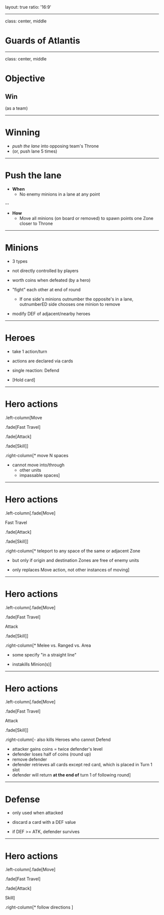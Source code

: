 layout: true
ratio: '16:9'

---

class: center, middle

# Guards of Atlantis

---

class: center, middle

# Objective

<h2>Win</h2>
(as a team)

---

# Winning

* *push the lane* into opposing team's Throne
* (or, push lane 5 times)

---

# Push the lane

* **When**
  - No enemy minions in a lane at any point


--

* **How**
  - Move all minions (on board or removed) to spawn points one Zone closer to Throne

---

# Minions

* 3 types

* not directly controlled by players

* worth coins when defeated (by a hero)

* "fight" each other at end of round
  - If one side's minions outnumber the opposite's in a lane, outnumberED side chooses one minion to remove

* modify DEF of adjacent/nearby heroes

---

# Heroes

* take 1 action/turn

* actions are declared via cards

* single reaction: Defend

* [Hold card]

---

# Hero actions

.left-column[Move

.fade[Fast Travel]

.fade[Attack]

.fade[Skill]]

.right-column[* move N spaces

* cannot move into/through
  - other units
  - impassable spaces]

---

# Hero actions

.left-column[.fade[Move]

Fast Travel

.fade[Attack]

.fade[Skill]]

.right-column[* teleport to any space of the same or adjacent Zone

* but only if origin and destination Zones are free of enemy units

* only replaces Move action, not other instances of moving]

---

# Hero actions

.left-column[.fade[Move]

.fade[Fast Travel]

Attack

.fade[Skill]]

.right-column[* Melee vs. Ranged vs. Area
  - some specify "in a straight line"

* instakills Minion(s)]

---

# Hero actions

.left-column[.fade[Move]

.fade[Fast Travel]

Attack

.fade[Skill]]

.right-column[- also kills Heroes who cannot Defend
  - attacker gains coins = twice defender's level
  - defender loses half of coins (round up)
  - remove defender
  - defender retrieves all cards except red card, which is placed in Turn 1 slot
  - defender will return **at the end of** turn 1 of following round]

---

# Defense

* only used when attacked

* discard a card with a DEF value

* if DEF >= ATK, defender survives

---

# Hero actions

.left-column[.fade[Move]

.fade[Fast Travel]

.fade[Attack]

Skill]

.right-column[* follow directions ]

